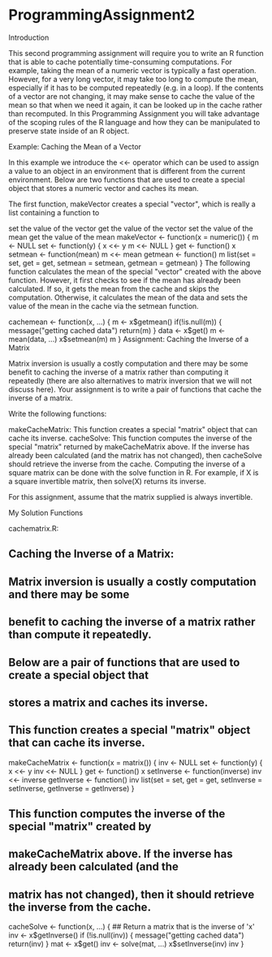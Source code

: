 # ProgrammingAssignment2
Introduction

This second programming assignment will require you to write an R function that is able to cache potentially time-consuming computations. For example, taking the mean of a numeric vector is typically a fast operation. However, for a very long vector, it may take too long to compute the mean, especially if it has to be computed repeatedly (e.g. in a loop). If the contents of a vector are not changing, it may make sense to cache the value of the mean so that when we need it again, it can be looked up in the cache rather than recomputed. In this Programming Assignment you will take advantage of the scoping rules of the R language and how they can be manipulated to preserve state inside of an R object.

Example: Caching the Mean of a Vector

In this example we introduce the <<- operator which can be used to assign a value to an object in an environment that is different from the current environment. Below are two functions that are used to create a special object that stores a numeric vector and caches its mean.

The first function, makeVector creates a special "vector", which is really a list containing a function to

set the value of the vector
get the value of the vector
set the value of the mean
get the value of the mean
makeVector <- function(x = numeric()) {
        m <- NULL
        set <- function(y) {
                x <<- y
                m <<- NULL
        }
        get <- function() x
        setmean <- function(mean) m <<- mean
        getmean <- function() m
        list(set = set, get = get,
             setmean = setmean,
             getmean = getmean)
}
The following function calculates the mean of the special "vector" created with the above function. However, it first checks to see if the mean has already been calculated. If so, it gets the mean from the cache and skips the computation. Otherwise, it calculates the mean of the data and sets the value of the mean in the cache via the setmean function.

cachemean <- function(x, ...) {
        m <- x$getmean()
        if(!is.null(m)) {
                message("getting cached data")
                return(m)
        }
        data <- x$get()
        m <- mean(data, ...)
        x$setmean(m)
        m
}
Assignment: Caching the Inverse of a Matrix

Matrix inversion is usually a costly computation and there may be some benefit to caching the inverse of a matrix rather than computing it repeatedly (there are also alternatives to matrix inversion that we will not discuss here). Your assignment is to write a pair of functions that cache the inverse of a matrix.

Write the following functions:

makeCacheMatrix: This function creates a special "matrix" object that can cache its inverse.
cacheSolve: This function computes the inverse of the special "matrix" returned by makeCacheMatrix above. If the inverse has already been calculated (and the matrix has not changed), then cacheSolve should retrieve the inverse from the cache.
Computing the inverse of a square matrix can be done with the solve function in R. For example, if X is a square invertible matrix, then solve(X) returns its inverse.

For this assignment, assume that the matrix supplied is always invertible.

My Solution
Functions

cachematrix.R:
## Caching the Inverse of a Matrix:
## Matrix inversion is usually a costly computation and there may be some 
## benefit to caching the inverse of a matrix rather than compute it repeatedly.
## Below are a pair of functions that are used to create a special object that 
## stores a matrix and caches its inverse.

## This function creates a special "matrix" object that can cache its inverse.

makeCacheMatrix <- function(x = matrix()) {
        inv <- NULL
        set <- function(y) {
                x <<- y
                inv <<- NULL
        }
        get <- function() x
        setInverse <- function(inverse) inv <<- inverse
        getInverse <- function() inv
        list(set = set,
             get = get,
             setInverse = setInverse,
             getInverse = getInverse)
}


## This function computes the inverse of the special "matrix" created by 
## makeCacheMatrix above. If the inverse has already been calculated (and the 
## matrix has not changed), then it should retrieve the inverse from the cache.

cacheSolve <- function(x, ...) {
        ## Return a matrix that is the inverse of 'x'
        inv <- x$getInverse()
        if (!is.null(inv)) {
                message("getting cached data")
                return(inv)
        }
        mat <- x$get()
        inv <- solve(mat, ...)
        x$setInverse(inv)
        inv
}

